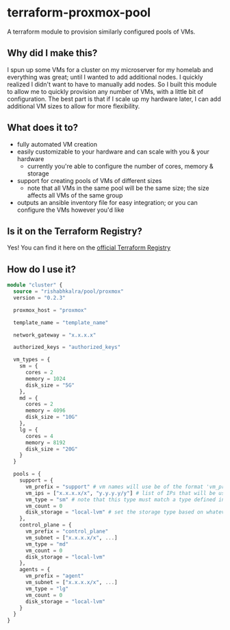 # terraform-proxmox-pool

A terraform module to provision similarly configured pools of VMs.

## Why did I make this?

I spun up some VMs for a cluster on my microserver for my homelab and everything was great; until I wanted to add additional nodes. I quickly realized I didn't want to have to manually add nodes. So I built this module to allow me to quickly provision any number of VMs, with a little bit of configuration. The best part is that if I scale up my hardware later, I can add additional VM sizes to allow for more flexibility.

## What does it to?

- fully automated VM creation
- easily customizable to your hardware and can scale with you & your hardware
  - currently you're able to configure the number of cores, memory & storage
- support for creating pools of VMs of different sizes
  - note that all VMs in the same pool will be the same size; the size affects all VMs of the same group
- outputs an ansible inventory file for easy integration; or you can configure the VMs however you'd like

## Is it on the Terraform Registry?

Yes! You can find it here on the [official Terraform Registry](https://registry.terraform.io/modules/rishabhkalra/pool/proxmox/latest)

## How do I use it?

```terraform
module "cluster" {
  source = "rishabhkalra/pool/proxmox"
  version = "0.2.3"

  proxmox_host = "proxmox"

  template_name = "template_name"

  network_gateway = "x.x.x.x"

  authorized_keys = "authorized_keys"

  vm_types = {
    sm = {
      cores = 2
      memory = 1024
      disk_size = "5G"
    },
    md = {
      cores = 2
      memory = 4096
      disk_size = "10G"
    },
    lg = {
      cores = 4
      memory = 8192
      disk_size = "20G"
    }
  }

  pools = {
    support = {
      vm_prefix = "support" # vm names will use be of the format 'vm_prefix-vm_number'
      vm_ips = ["x.x.x.x/x", "y.y.y.y/y"] # list of IPs that will be used for this pool
      vm_type = "sm" # note that this type must match a type defined in the vm_types map above
      vm_count = 0
      disk_storage = "local-lvm" # set the storage type based on whatever you're using in proxmox
    },
    control_plane = {
      vm_prefix = "control_plane"
      vm_subnet = ["x.x.x.x/x", ...]
      vm_type = "md"
      vm_count = 0
      disk_storage = "local-lvm"
    },
    agents = {
      vm_prefix = "agent"
      vm_subnet = ["x.x.x.x/x", ...]
      vm_type = "lg"
      vm_count = 0
      disk_storage = "local-lvm"
    }
  }
}
```
